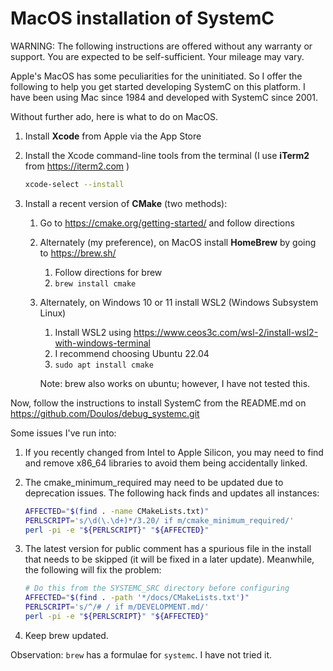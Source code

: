 # MacOS installation of SystemC

WARNING: The following instructions are offered without any warranty or support. You are expected to be self-sufficient. Your mileage may vary.

Apple's MacOS has some peculiarities for the uninitiated. So I offer the following to help you get started developing SystemC on this platform. I have been using Mac since 1984 and developed with SystemC since 2001.

Without further ado, here is what to do on MacOS.

1. Install **Xcode** from Apple via the App Store

2. Install the Xcode command-line tools from the terminal (I use **iTerm2** from https://iterm2.com )

   ```bash
   xcode-select --install
   ```

3. Install a recent version of **CMake** (two methods):

   1. Go to https://cmake.org/getting-started/ and follow directions
   2. Alternately (my preference), on MacOS install **HomeBrew** by going to https://brew.sh/
      1. Follow directions for brew
      2. `brew install cmake`
   3. Alternately, on Windows 10 or 11 install WSL2 (Windows Subsystem Linux)
      1. Install WSL2 using https://www.ceos3c.com/wsl-2/install-wsl2-with-windows-terminal
      2. I recommend choosing Ubuntu 22.04
      3. `sudo apt install cmake`

      Note: brew also works on ubuntu; however, I have not tested this.

Now, follow the instructions to install SystemC from the README.md on https://github.com/Doulos/debug_systemc.git

Some issues I've run into:

1. If you recently changed from Intel to Apple Silicon, you may need to find and remove x86_64 libraries to avoid them being accidentally linked. 

2. The cmake_minimum_required may need to be updated due to deprecation issues. The following hack finds and updates all instances:

   ````bash
   AFFECTED="$(find . -name CMakeLists.txt)"
   PERLSCRIPT='s/\d(\.\d+)*/3.20/ if m/cmake_minimum_required/'
   perl -pi -e "${PERLSCRIPT}" "${AFFECTED}"
   ````

3. The latest version for public comment has a spurious file in the install that needs to be skipped (it will be fixed in a later update). Meanwhile, the following will fix the problem:

   ````	bash
   # Do this from the SYSTEMC_SRC directory before configuring
   AFFECTED="$(find . -path '*/docs/CMakeLists.txt')"
   PERLSCRIPT='s/^/# / if m/DEVELOPMENT.md/'
   perl -pi -e "${PERLSCRIPT}" "${AFFECTED}"
   ````
4. Keep brew updated.

Observation: `brew` has a formulae for `systemc`. I have not tried it.


